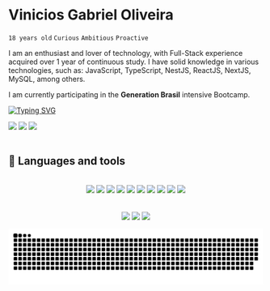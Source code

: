 

<h1>Vinicios Gabriel Oliveira</h1>
  
  <code>18 years old</code>
  <code>Curious</code>
  <code>Ambitious</code>
  <code>Proactive</code>
  
  
<p>
 I am an enthusiast and lover of technology, with Full-Stack experience acquired over 1 year of continuous study.
 I have solid knowledge in various technologies, such as: JavaScript, TypeScript, NestJS, ReactJS, NextJS, MySQL, among others.

  I am currently participating in the <b>Generation Brasil</b> intensive Bootcamp.

</p>

  [![Typing SVG](https://readme-typing-svg.demolab.com?font=Fira-code-bold&pause=1000&color=5865F2&random=false&width=435&lines=Full-Stack+Developer&center=false&vCenter=false)](https://git.io/typing-svg)


<div align="left">
  <a href="https://www.linkedin.com/in/viniom/"><img width="70em" src="https://github.com/ViniOM/ViniOM/assets/73274632/d102d73b-0db6-45f4-8462-891f89e9e220" href="https://www.linkedin.com/in/viniom/"/></a>
  <a href="https://www.instagram.com/v1ni.kk/"><img width="70em" src="https://github.com/ViniOM/ViniOM/assets/73274632/fdcdac7b-0abe-42d6-ab0b-e5f49b30e28a"/></a>
  <a href="https://www.discord.com/user/@vinih4"><img width="70em" src="https://github.com/ViniOM/ViniOM/assets/73274632/04653d81-259d-4f4b-84bf-c12f022bc92f"/></a>

</div>

</br>


## 🧰 Languages ​​and tools

</br>
<div align="center">

<img width="70em" src="https://github.com/ViniOM/ViniOM/assets/73274632/559c6c47-7aa2-4181-ba62-a4ee9ea6c86c"/>
<img width="70em" src="https://github.com/ViniOM/ViniOM/assets/73274632/f21546fb-ccce-427b-9061-b1080535c3ce"/>
<img width="70em" src="https://github.com/ViniOM/ViniOM/assets/73274632/9d73e159-c4f9-449b-bddc-acc87892a65b"/>
<img width="70em" src="https://github.com/ViniOM/ViniOM/assets/73274632/d5b1a4cb-7b9a-4092-af6e-fa88b7a352bf"/>
<img width="70em" src="https://github.com/ViniOM/ViniOM/assets/73274632/83799379-3ec0-4cfa-8a4a-abefa8ea1e0b"/>
<img width="70em" src="https://github.com/ViniOM/ViniOM/assets/73274632/e1aa6d0a-ca67-4a25-bb79-1a42aa1dc64e"/>
<img width="70em" src="https://github.com/ViniOM/ViniOM/assets/73274632/13e0d631-f49e-4885-bc37-a6d001fc906b"/>
<img width="70em" src="https://github.com/ViniOM/ViniOM/assets/73274632/855c6559-b80d-4525-98a4-eb121d1782b5"/>
<img width="70em" src="https://github.com/ViniOM/ViniOM/assets/73274632/0e991b7a-76db-441a-8d5f-644116c29aeb"/>
<img width="70em" src="https://github.com/ViniOM/ViniOM/assets/73274632/1e8b3026-07be-4e0d-885e-48f5fdab0a89"/>

</div>

</br>

<div align="center">
</br>
<img width="443em" src="https://github-readme-stats.vercel.app/api?username=ViniOM&show_icons=true&theme=shadow_red&title_color=ffff&icon_color=5865F2&text_color=B4B2B2&border_color=5865F2&"/>
<img width="270em" src="https://github-readme-stats.vercel.app/api/top-langs/?username=ViniOM&hide=glsl,css&langs_count=3&theme=shadow_red&title_color=ffff&icon_color=5865F2&text_color=B4B2B2&border_color=5865F2&"/>
<img src="https://github-readme-stats.vercel.app/api/wakatime?username=manyh&theme=shadow_red&title_color=ffff&icon_color=5865F2&text_color=B4B2B2&border_color=5865F2&)](https://github.com/anuraghazra/github-readme-stats&layout=compact"/>

![snake gif](https://github.com/ViniOM/ViniOM/blob/output/github-contribution-grid-snake.svg)
</div>

</br>

